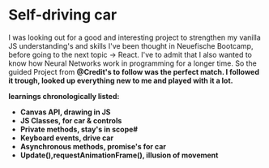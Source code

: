 # Self-driving car

I was looking out for a good and interesting project to strengthen my vanilla JS understanding's and skills I've been thought in Neuefische Bootcamp, before going to the next topic -> React.
I've to admit that I also wanted to know how Neural Networks work in programming for a longer time. So the guided Project from <strong>@Credit's to follow<strong> was the perfect match. I followed it trough, looked up everything new to me and played with it a lot.

learnings chronologically listed:

- Canvas API, drawing in JS
- JS Classes, for car & controls
- Private methods, stay's in scope#
- Keyboard events, drive car
- Asynchronous methods, promise's for car
- Update(),requestAnimationFrame(), illusion of movement
